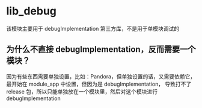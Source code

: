 # lib_debug
该模块主要用于 debugImplementation 第三方库，不是用于单模块调试的

## 为什么不直接 debugImplementation，反而需要一个模块？
因为有些东西需要单独设置，比如：Pandora，但单独设置的话，又需要依赖它，最开始在 module_app 中设置，但因为是 debugImplementation，
导致打不了 release 包，所以只能单独放在一个模块里，然后对这个模块进行 debugImplementation